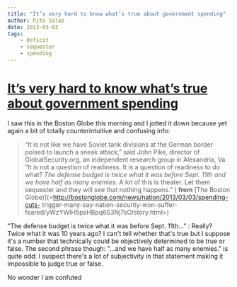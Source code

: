 ```yaml
---
title: "It’s very hard to know what’s true about government spending"
author: Pito Salas
date: 2013-03-03
tags:
    - deficit
    - sequester
    - spending
---
```

# [It’s very hard to know what’s true about government spending](None)




I saw this in the Boston Globe this morning and I jotted it down because yet
again a bit of totally counterintuitive and confusing info:

> “It is not like we have Soviet tank divisions at the German border poised to
> launch a sneak ­attack,” said John Pike, director of GlobalSecurity.org, an
> independent research group in Alexandria, Va. “It is not a question of
> readiness. It is a question of readiness to do what? _The ­defense budget is
> twice what it was before Sept. 11th and we have half as many enemies._ A lot
> of this is theater. Let them sequester and they will see that nothing
> happens.” ( **from** [The Boston
> Globe)](<http://bostonglobe.com/news/nation/2013/03/03/spending-cuts-
> trigger-many-say-nation-security-won-suffer-
> feared/yWzYWIH5psHBpq6S3Nj7sO/story.html>)

"The ­defense budget is twice what it was before Sept. 11th…" : Really? Twice
what it was 10 years ago? I can't tell whether that's true but I suppose it's
a number that technically could be objectively determined to be true or false.
The second phrase though: "…and we have half as many enemies." is quite odd: I
suspect there's a lot of subjectivity in that statement making it impossible
to judge true or false.

No wonder I am confuted



